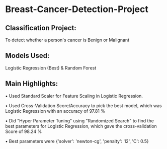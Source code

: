 # Breast-Cancer-Detection-Project
## Classification Project:
To detect whether a person's cancer is Benign or Malignant

## Models Used:
Logistic Regression (Best) & Random Forest

## Main Highlights:
• Used Standard Scaler for Feature Scaling in Logistic Regression.

• Used Cross-Validation Score/Accuracy to pick the best model, which was Logistic Regression with an accuracy of 97.81 %

• Did "Hyper Parameter Tuning" using "Randomized Search" to find the best parameters for Logistic Regression, which gave the cross-validation Score of 98.24 %

• Best parameters were {'solver': 'newton-cg', 'penalty': 'l2', 'C': 0.5}

